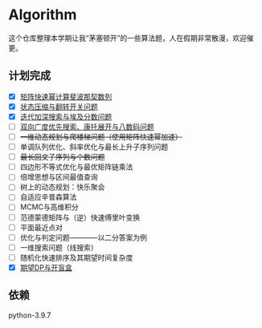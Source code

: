 # Algorithm

这个仓库整理本学期让我“茅塞顿开”的一些算法题，人在假期非常散漫，欢迎催更。

## 计划完成

- [x] [矩阵快速幂计算斐波那契数列](https://github.com/Roxanne718/algorithm/blob/main/src/Fibonacci.py)
- [x] [状态压缩与翻转开关问题](https://github.com/Roxanne718/algorithm/blob/main/src/Switch.py)
- [x] [迭代加深搜索与埃及分数问题](https://github.com/Roxanne718/algorithm/blob/main/src/EgyptFraction.py)
- [ ] [双向广度优先搜索、康托展开与八数码问题](https://github.com/Roxanne718/algorithm/blob/main/src/EightNumbers.py)
- [ ] ~~一维动态规划与爬楼梯问题（使用矩阵快速幂加速）~~
- [ ] 单调队列优化、斜率优化与最长上升子序列问题
- [ ] ~~最长回文子序列与个数问题~~
- [ ] 四边形不等式优化与最优矩阵链乘法
- [ ] 倍增思想与区间最值查询
- [ ] 树上的动态规划：快乐聚会
- [ ] 自适应辛普森算法
- [ ] MCMC与高维积分
- [ ] 范德蒙德矩阵与（逆）快速傅里叶变换
- [ ] 平面最近点对
- [ ] 优化与判定问题————以二分答案为例
- [ ] 一维搜索问题（线搜索）
- [ ] 随机化快速排序及其期望时间复杂度
- [x] [期望DP与开盲盒](https://github.com/Roxanne718/algorithm/blob/main/src/BlindBox.py)

<!-- ## 经典问题优化

- [ ] 八皇后问题(https://github.com/Roxanne718/algorithm/blob/main/src/Queen.py) -->

## 依赖

python-3.9.7
